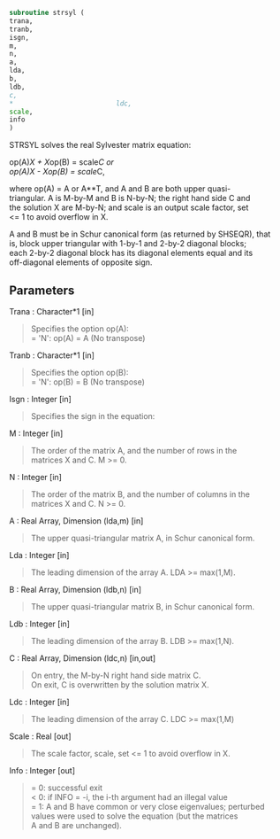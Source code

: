 ```fortran  
subroutine strsyl (  
trana,  
tranb,  
isgn,  
m,  
n,  
a,  
lda,  
b,  
ldb,  
c,  
*                          ldc,  
scale,  
info  
)  
```  
  
STRSYL solves the real Sylvester matrix equation:  
  
op(A)*X + X*op(B) = scale*C or  
op(A)*X - X*op(B) = scale*C,  
  
where op(A) = A or A**T, and  A and B are both upper quasi-  
triangular. A is M-by-M and B is N-by-N; the right hand side C and  
the solution X are M-by-N; and scale is an output scale factor, set  
<= 1 to avoid overflow in X.  
  
A and B must be in Schur canonical form (as returned by SHSEQR), that  
is, block upper triangular with 1-by-1 and 2-by-2 diagonal blocks;  
each 2-by-2 diagonal block has its diagonal elements equal and its  
off-diagonal elements of opposite sign.  
  
## Parameters  
Trana : Character*1 [in]  
> Specifies the option op(A):  
> = 'N': op(A) = A    (No transpose)  
  
Tranb : Character*1 [in]  
> Specifies the option op(B):  
> = 'N': op(B) = B    (No transpose)  
  
Isgn : Integer [in]  
> Specifies the sign in the equation:  
  
M : Integer [in]  
> The order of the matrix A, and the number of rows in the  
> matrices X and C. M >= 0.  
  
N : Integer [in]  
> The order of the matrix B, and the number of columns in the  
> matrices X and C. N >= 0.  
  
A : Real Array, Dimension (lda,m) [in]  
> The upper quasi-triangular matrix A, in Schur canonical form.  
  
Lda : Integer [in]  
> The leading dimension of the array A. LDA >= max(1,M).  
  
B : Real Array, Dimension (ldb,n) [in]  
> The upper quasi-triangular matrix B, in Schur canonical form.  
  
Ldb : Integer [in]  
> The leading dimension of the array B. LDB >= max(1,N).  
  
C : Real Array, Dimension (ldc,n) [in,out]  
> On entry, the M-by-N right hand side matrix C.  
> On exit, C is overwritten by the solution matrix X.  
  
Ldc : Integer [in]  
> The leading dimension of the array C. LDC >= max(1,M)  
  
Scale : Real [out]  
> The scale factor, scale, set <= 1 to avoid overflow in X.  
  
Info : Integer [out]  
> = 0: successful exit  
> < 0: if INFO = -i, the i-th argument had an illegal value  
> = 1: A and B have common or very close eigenvalues; perturbed  
> values were used to solve the equation (but the matrices  
> A and B are unchanged).  
  
